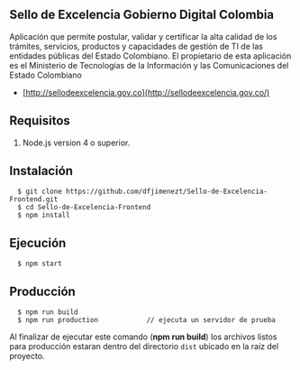 ## Sello de Excelencia Gobierno Digital Colombia
Aplicación que permite postular, validar y certificar la alta calidad de los trámites, servicios, productos y capacidades de gestión de TI de las entidades públicas del Estado Colombiano. El propietario de esta aplicación es el Ministerio de Tecnologías de la Información y las Comunicaciones del Estado Colombiano

* [http://sellodeexcelencia.gov.co](http://sellodeexcelencia.gov.co/)

## Requisitos
  1. Node.js version 4 o superior.


## Instalación
```shell
  $ git clone https://github.com/dfjimenezt/Sello-de-Excelencia-Frontend.git
  $ cd Sello-de-Excelencia-Frontend
  $ npm install
```
## Ejecución
```shell
  $ npm start
```

## Producción
```shell
  $ npm run build
  $ npm run production            // ejecuta un servidor de prueba
```
Al finalizar de ejecutar este comando (**npm run build**) los archivos listos para producción estaran dentro del directorio ```dist``` ubicado en la raíz del proyecto.
